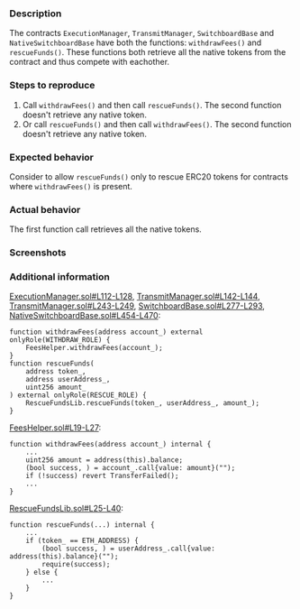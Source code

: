 ### Description

The contracts `ExecutionManager`, `TransmitManager`, `SwitchboardBase` and `NativeSwitchboardBase` have both the functions:
`withdrawFees()` and `rescueFunds()`.
These functions both retrieve all the native tokens from the contract and thus compete with eachother.


### Steps to reproduce

1. Call `withdrawFees()` and then call `rescueFunds()`. The second function doesn't retrieve any native token.
1. Or call `rescueFunds()` and then call  `withdrawFees()`. The second function doesn't retrieve any native token.

### Expected behavior
Consider to allow `rescueFunds()` only to rescue ERC20 tokens for contracts where `withdrawFees()` is present.

### Actual behavior

The first function call retrieves all the native tokens.

### Screenshots

### Additional information

[ExecutionManager.sol#L112-L128](https://github.com/SocketDotTech/socket-DL/blob/master/contracts/ExecutionManager.sol#L112-L128), [TransmitManager.sol#L142-L144](https://github.com/SocketDotTech/socket-DL/blob/master/contracts/TransmitManager.sol#L142-L144), [TransmitManager.sol#L243-L249](https://github.com/SocketDotTech/socket-DL/blob/master/contracts/TransmitManager.sol#L243-L249), [SwitchboardBase.sol#L277-L293](https://github.com/SocketDotTech/socket-DL/blob/master/contracts/switchboard/default-switchboards/SwitchboardBase.sol#L277-L293), [NativeSwitchboardBase.sol#L454-L470](https://github.com/SocketDotTech/socket-DL/blob/master/contracts/switchboard/native/NativeSwitchboardBase.sol#L454-L470):

```solidity
function withdrawFees(address account_) external onlyRole(WITHDRAW_ROLE) {
    FeesHelper.withdrawFees(account_);
}
function rescueFunds(
    address token_,
    address userAddress_,
    uint256 amount_
) external onlyRole(RESCUE_ROLE) {
    RescueFundsLib.rescueFunds(token_, userAddress_, amount_);
}
```
[FeesHelper.sol#L19-L27](https://github.com/SocketDotTech/socket-DL/blob/master/contracts/libraries/FeesHelper.sol#L19-L27):
```solidity    
function withdrawFees(address account_) internal {
    ...
    uint256 amount = address(this).balance;
    (bool success, ) = account_.call{value: amount}("");
    if (!success) revert TransferFailed();
    ...
}
```

[RescueFundsLib.sol#L25-L40](https://github.com/SocketDotTech/socket-DL/blob/master/contracts/libraries/RescueFundsLib.sol#L25-L40):
```solidity
function rescueFunds(...) internal {
    ...
    if (token_ == ETH_ADDRESS) {
        (bool success, ) = userAddress_.call{value: address(this).balance}("");
        require(success);
    } else {
        ...
    }
}
 ```
